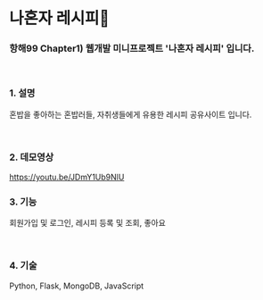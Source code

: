 # 나혼자 레시피🥘

### 항해99 Chapter1) 웹개발 미니프로젝트 '나혼자 레시피' 입니다.

<br/>

### 1. 설명
혼밥을 좋아하는 혼밥러들, 자취생들에게 유용한 레시피 공유사이트 입니다.

<br/>

### 2. 데모영상
https://youtu.be/JDmY1Ub9NlU


### 3. 기능
회원가입 및 로그인, 레시피 등록 및 조회, 좋아요

<br/>

### 4. 기술
Python, Flask, MongoDB, JavaScript




